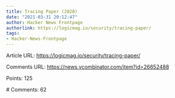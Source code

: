 ```yaml
---
title: Tracing Paper (2020)
date: "2021-03-31 20:12:47"
author: Hacker News Frontpage
authorlink: https://logicmag.io/security/tracing-paper/
tags:
- Hacker-News-Frontpage
---
```


<p>Article URL: <a href="https://logicmag.io/security/tracing-paper/">https://logicmag.io/security/tracing-paper/</a></p>
<p>Comments URL: <a href="https://news.ycombinator.com/item?id=26652488">https://news.ycombinator.com/item?id=26652488</a></p>
<p>Points: 125</p>
<p># Comments: 62</p>
